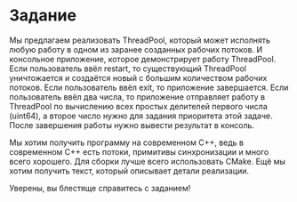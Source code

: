 # Задание

Мы предлагаем реализовать ThreadPool, который может исполнять любую работу в одном из заранее созданных рабочих потоков. И консольное приложение, которое демонстрирует работу ThreadPool. Если пользователь ввёл restart, то существующий ThreadPool уничтожается и создаётся новый с большим количеством рабочих потоков. Если пользователь ввёл exit, то приложение завершается. Если пользователь ввёл два числа, то приложение отправляет работу в ThreadPool по вычислению всех простых делителей первого числа (uint64), а второе число нужно для задания приоритета этой задаче. После завершения работы нужно вывести результат в консоль.

Мы хотим получить программу на современном C++, ведь в современном C++ есть потоки, примитивы синхронизации и много всего хорошего. Для сборки лучше всего использовать CMake. Ещё мы хотим получить текст, который описывает детали реализации.

Уверены, вы блестяще справитесь с заданием!
